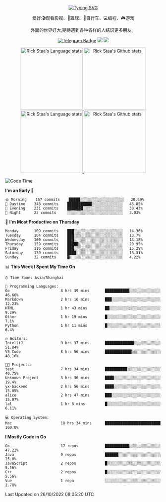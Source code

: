 <div align="center"> 

[![Typing SVG](https://readme-typing-svg.herokuapp.com?size=25&duration=2500&color=eeeeee&vCenter=true&width=200&height=40&lines=Hi+there+%F0%9F%91%8B%F0%9F%8F%BB;I'm+DanBai)](https://git.io/typing-svg)

爱好:🎬观看影视、🏀篮球、🚴自行车、💻编程、🎮游戏

外面的世界好大,期待遇到各种各样的人结识更多朋友。

[![Telegram Badge](https://img.shields.io/badge/-Telegram-blue?style=flat&logo=Telegram&logoColor=white)](https://t.me/danbai9420) 
[![](https://img.shields.io/badge/-Blog-brightgreen?style=flat&logo=Blogger&logoColor=white)](https://p00q.cn)
[![](https://img.shields.io/badge/-Email-red?style=flat&logo=Mail.Ru&logoColor=white)](mailto:danbai@88.com)
</div>

<!-- Light Mode -->
<div align="center"> 
<a href="https://github.com/anuraghazra/github-readme-stats#gh-light-mode-only">
<img height=200 src="https://github-readme-stats-git-master-rstaa-rickstaa.vercel.app/api/top-langs/?username=danbai225&layout=compact&langs_count=10&hide_border=1&role=OWNER,COLLABORATOR#gh-light-mode-only" alt="Rick Staa's Language stats" />
</a>
<a href="https://github.com/anuraghazra/github-readme-stats#gh-light-mode-only">
<img height=200 src="https://github-readme-stats-git-master-rstaa-rickstaa.vercel.app/api?username=danbai225&show_icons=true&count_private=true&line_height=28&hide_border=1&include_all_commits=true&card_width=450&role=OWNER,COLLABORATOR&exclude_repo=github-readme-stats#gh-light-mode-only" alt="Rick Staa's Github stats" />
</a>
</div>

<!-- Dark Mode -->
<div align="center"> 
<a href="https://github.com/anuraghazra/github-readme-stats#gh-dark-mode-only">
<img height=200 src="https://github-readme-stats-git-master-rstaa-rickstaa.vercel.app/api/top-langs/?username=danbai225&layout=compact&langs_count=10&hide_border=1&role=OWNER,COLLABORATOR&theme=github_dark#gh-dark-mode-only" alt="Rick Staa's Language stats" />
</a>
<a href="https://github.com/anuraghazra/github-readme-stats#gh-dark-mode-only">
<img height=200 src="https://github-readme-stats-git-master-rstaa-rickstaa.vercel.app/api?username=danbai225&show_icons=true&count_private=true&line_height=28&hide_border=1&include_all_commits=true&card_width=450&role=OWNER,COLLABORATOR&exclude_repo=github-readme-stats&theme=github_dark#gh-dark-mode-only" alt="Rick Staa's Github stats" />
</a>
</div>

<!--START_SECTION:waka-->
![Code Time](http://img.shields.io/badge/Code%20Time-112%20hrs%2052%20mins-blue)

**I'm an Early 🐤** 

```text
🌞 Morning    157 commits    █████░░░░░░░░░░░░░░░░░░░░   20.69% 
🌆 Daytime    348 commits    ███████████░░░░░░░░░░░░░░   45.85% 
🌃 Evening    231 commits    ███████░░░░░░░░░░░░░░░░░░   30.43% 
🌙 Night      23 commits     ░░░░░░░░░░░░░░░░░░░░░░░░░   3.03%

```
📅 **I'm Most Productive on Thursday** 

```text
Monday       109 commits    ███░░░░░░░░░░░░░░░░░░░░░░   14.36% 
Tuesday      104 commits    ███░░░░░░░░░░░░░░░░░░░░░░   13.7% 
Wednesday    100 commits    ███░░░░░░░░░░░░░░░░░░░░░░   13.18% 
Thursday     159 commits    █████░░░░░░░░░░░░░░░░░░░░   20.95% 
Friday       116 commits    ███░░░░░░░░░░░░░░░░░░░░░░   15.28% 
Saturday     139 commits    ████░░░░░░░░░░░░░░░░░░░░░   18.31% 
Sunday       32 commits     █░░░░░░░░░░░░░░░░░░░░░░░░   4.22%

```


📊 **This Week I Spent My Time On** 

```text
⌚︎ Time Zone: Asia/Shanghai

💬 Programming Languages: 
Go                       8 hrs 39 mins       ███████████░░░░░░░░░░░░░░   46.66% 
Markdown                 2 hrs 16 mins       ███░░░░░░░░░░░░░░░░░░░░░░   12.23% 
HTML                     1 hr 43 mins        ██░░░░░░░░░░░░░░░░░░░░░░░   9.29% 
Other                    1 hr 19 mins        █░░░░░░░░░░░░░░░░░░░░░░░░   7.1% 
Python                   1 hr 11 mins        █░░░░░░░░░░░░░░░░░░░░░░░░   6.4%

🔥 Editors: 
IntelliJ                 9 hrs 37 mins       █████████████░░░░░░░░░░░░   51.84% 
VS Code                  8 hrs 56 mins       ████████████░░░░░░░░░░░░░   48.16%

🐱‍💻 Projects: 
test                     7 hrs 34 mins       ██████████░░░░░░░░░░░░░░░   40.75% 
Unknown Project          3 hrs 36 mins       ████░░░░░░░░░░░░░░░░░░░░░   19.4% 
yx-backend               2 hrs 56 mins       ████░░░░░░░░░░░░░░░░░░░░░   15.85% 
alice                    2 hrs 47 mins       ███░░░░░░░░░░░░░░░░░░░░░░   15.07% 
lal                      1 hr 8 mins         █░░░░░░░░░░░░░░░░░░░░░░░░   6.11%

💻 Operating System: 
Mac                      18 hrs 34 mins      █████████████████████████   100.0%

```

**I Mostly Code in Go** 

```text
Go                       17 repos            ███████████░░░░░░░░░░░░░░   47.22% 
Java                     9 repos             ██████░░░░░░░░░░░░░░░░░░░   25.0% 
JavaScript               2 repos             █░░░░░░░░░░░░░░░░░░░░░░░░   5.56% 
C++                      2 repos             █░░░░░░░░░░░░░░░░░░░░░░░░   5.56% 
Vue                      1 repo              ░░░░░░░░░░░░░░░░░░░░░░░░░   2.78%

```



 Last Updated on 26/10/2022 08:05:20 UTC
<!--END_SECTION:waka-->
